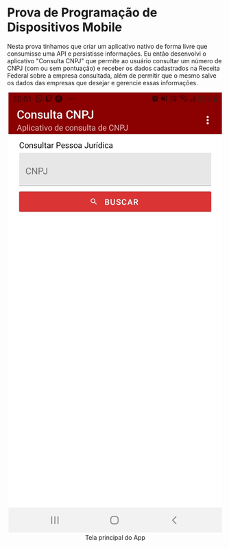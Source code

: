 # Prova de Programação de Dispositivos Mobile

Nesta prova tinhamos que criar um aplicativo nativo de forma livre que consumisse uma API e persistisse informações. Eu então desenvolvi o aplicativo "Consulta CNPJ" que permite ao usuário consultar um número de CNPJ (com ou sem pontuação) e receber os dados cadastrados na Receita Federal sobre a empresa consultada, além de permitir que o mesmo salve os dados das empresas que desejar e gerencie essas informações.

<p align="center">
<img src="https://github.com/Camilotk/prova-mobile-api/blob/main/tela.jpg">
Tela principal do App</p>
